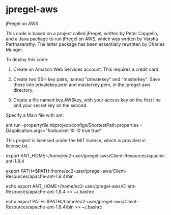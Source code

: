 jpregel-aws
==============

jPregel on AWS

This code is based on a project called jPregel, written by Peter Cappello, 
and a Java package to run jPregel on AWS, which was written by Varsha Parthasarathy. 
The latter package has been essentially rewritten by Charles Munger.

To deploy this code:

1. Create an Amazon Web Services account. This requires a credit card. 

2. Create two SSH key pairs, named "privatekey" and "masterkey". Save these into privatekey.pem and masterkey.pem, in the jpregel-aws directory. 

3. Create a file named key.AWSkey, with your access key on the first line and your secret key on the second.

Specify a Main file with ant:

ant run -propertyfile nbproject/configs/ShortestPath.properties -Dapplication.args="foobucket 10 10 true true"

This project is licensed under the MIT license, which is provided in license.txt.

export ANT_HOME=/home/ec2-user/jpregel-aws/Client-Resources/apache-ant-1.8.4

export PATH=$PATH:/home/ec2-user/jpregel-aws/Client-Resources/apache-ant-1.8.4/bin

echo export ANT_HOME=/home/ec2-user/jpregel-aws/Client-Resources/apache-ant-1.8.4 >> ~/.bashrc

echo export PATH=$PATH:/home/ec2-user/jpregel-aws/Client-Resources/apache-ant-1.8.4/bin >> ~/.bashrc

